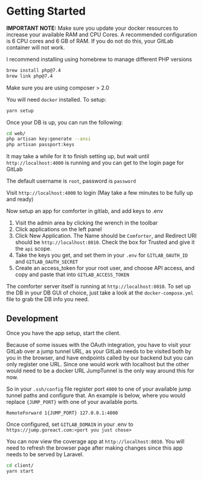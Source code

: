 # Getting Started

**IMPORTANT NOTE:** Make sure you update your docker resources to increase your available RAM and CPU Cores. A recommended configuration is 6 CPU cores and 6 GB of RAM. If you do not do this, your GitLab container will not work.

I recommend installing using homebrew to manage different PHP versions
```bash
brew install php@7.4
brew link php@7.4
```

Make sure you are using composer > 2.0

You will need `docker` installed. To setup:

```bash
yarn setup
```

Once your DB is up, you can run the following:
```bash
cd web/
php artisan key:generate --ansi
php artisan passport:keys
```

It may take a while for it to finish setting up, but wait until `http://localhost:4000` is running and you can get to the login page for GitLab

The default username is `root`, password is `password`

Visit `http://localhost:4000` to login (May take a few minutes to be fully up and ready)

Now setup an app for comforter in gitlab, and add keys to .env

1. Visit the admin area by clicking the wrench in the toolbar
2. Click applications on the left panel
3. Click New Application. The Name should be `Comforter`, and Redirect URI should be `http://localhost:8010`. Check the box for Trusted and give it the `api` scope.
4. Take the keys you get, and set them in your `.env` for `GITLAB_OAUTH_ID` and `GITLAB_OAUTH_SECRET`
5. Create an access_token for your root user, and choose API access, and copy and paste that into `GITLAB_ACCESS_TOKEN`


The comforter server itself is running at `http://localhost:8010`. To set up the DB in your DB GUI of choice, just take a look
at the `docker-compose.yml` file to grab the DB info you need.

## Development

Once you have the app setup, start the client.

Because of some issues with the OAuth integration, you have to visit your GitLab over a jump tunnel URL, as
your GitLab needs to be visited both by you in the browser, and have endpoints called by our backend but you can
only register one URL. Since one would work with localhost but the other would need to be a docker URL
JumpTunnel is the only way around this for now.

So in your `.ssh/config` file register port `4000` to one of your available jump tunnel paths and configure that. An example is below, where you would replace `{JUMP_PORT}` with one of your available ports.

```
RemoteForward 1{JUMP_PORT} 127.0.0.1:4000
```

Once configured, set `GITLAB_DOMAIN` in your .env to `https://jump.goreact.com:<port you just chose>`

You can now view the coverage app at `http://localhost:8010`. You will need to refresh the browser page after
making changes since this app needs to be served by Laravel.

```bash
cd client/
yarn start
```
